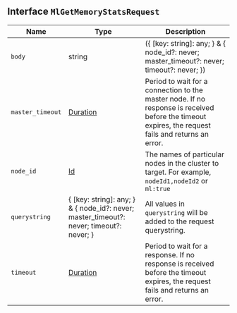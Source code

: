 ## Interface `MlGetMemoryStatsRequest`

| Name | Type | Description |
| - | - | - |
| `body` | string | ({ [key: string]: any; } & { node_id?: never; master_timeout?: never; timeout?: never; }) | All values in `body` will be added to the request body. |
| `master_timeout` | [Duration](./Duration.md) | Period to wait for a connection to the master node. If no response is received before the timeout expires, the request fails and returns an error. |
| `node_id` | [Id](./Id.md) | The names of particular nodes in the cluster to target. For example, `nodeId1,nodeId2` or `ml:true` |
| `querystring` | { [key: string]: any; } & { node_id?: never; master_timeout?: never; timeout?: never; } | All values in `querystring` will be added to the request querystring. |
| `timeout` | [Duration](./Duration.md) | Period to wait for a response. If no response is received before the timeout expires, the request fails and returns an error. |
